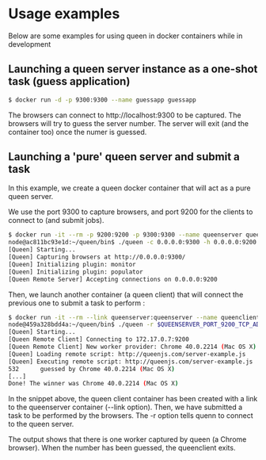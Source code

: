 Usage examples
==============

Below are some examples for using queen in docker containers while in development

Launching a queen server instance as a one-shot task (guess application)
------------------------------------------------------------------------

```bash
$ docker run -d -p 9300:9300 --name guessapp guessapp
```

The browsers can connect to http://localhost:9300 to be captured. The browsers will try to guess the server number. The server will exit (and the container too) once the numer is guessed.

Launching a 'pure' queen server and submit a task
-------------------------------------------------

In this example, we create a queen docker container that will act as a pure queen server.

We use the port 9300 to capture browsers, and port 9200 for the clients to connect to (and submit jobs).

```bash
$ docker run -it --rm -p 9200:9200 -p 9300:9300 --name queenserver queen /bin/bash
node@ac811bc93e1d:~/queen/bin$ ./queen -c 0.0.0.0:9300 -h 0.0.0.0:9200
[Queen] Starting...
[Queen] Capturing browsers at http://0.0.0.0:9300/
[Queen] Initializing plugin: monitor
[Queen] Initializing plugin: populator
[Queen Remote Server] Accepting connections on 0.0.0.0:9200
```

Then, we launch another container (a queen client) that will connect the previous one to submit a task to perform :

```bash
$ docker run -it --rm --link queenserver:queenserver --name queenclient queen /bin/bash
node@459a328bdd4a:~/queen/bin$ ./queen -r $QUEENSERVER_PORT_9200_TCP_ADDR:$QUEENSERVER_PORT_9200_TCP_PORT http://queenjs.com/server-example.js
[Queen] Starting...
[Queen Remote Client] Connecting to 172.17.0.7:9200
[Queen Remote Client] New worker provider: Chrome 40.0.2214 (Mac OS X)
[Queen] Loading remote script: http://queenjs.com/server-example.js
[Queen] Executing remote script: http://queenjs.com/server-example.js
532 	 guessed by Chrome 40.0.2214 (Mac OS X)
[...]
Done! The winner was Chrome 40.0.2214 (Mac OS X)
```

In the snippet above, the queen client container has been created with a link to the queenserver container (--link option). Then, we have submitted a task to be performed by the browsers. The -r option tells quenn to connect to the queen server.

The output shows that there is one worker captured by queen (a Chrome browser). When the number has been guessed, the queenclient exits.
